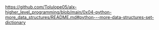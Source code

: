 https://github.com/Tolulope05/alx-higher_level_programming/blob/main/0x04-python-more_data_structures/README.md#python---more-data-structures-set-dictionary
